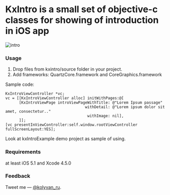 KxIntro is a small set of objective-c classes for showing of introduction in iOS app
===========================================

![intro](https://raw.github.com/kolyvan/kxintro/master/screenshots/intro.gif "Intro")

### Usage

1. Drop files from kxintro/source folder in your project.
2. Add frameworks: QuartzCore.framework and CoreGraphics.framework

Sample code:

	KxIntroViewController *vc;
	vc = [[KxIntroViewController alloc] initWithPages:@[
          [KxIntroViewPage introViewPageWithTitle: @"Lorem Ipsum passage"
                                       withDetail: @"Lorem ipsum dolor sit amet, consectetur.."
                                        withImage: nil],
          ]];
	[vc presentInViewController:self.window.rootViewController fullScreenLayout:YES];


Look at kxIntroExample demo project as sample of using.

### Requirements

at least iOS 5.1 and Xcode 4.5.0

### Feedback

Tweet me — [@kolyvan_ru](http://twitter.com/kolyvan_ru).